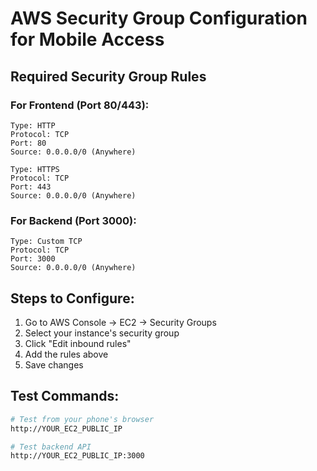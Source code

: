 # AWS Security Group Configuration for Mobile Access

## Required Security Group Rules

### For Frontend (Port 80/443):
```
Type: HTTP
Protocol: TCP
Port: 80
Source: 0.0.0.0/0 (Anywhere)

Type: HTTPS  
Protocol: TCP
Port: 443
Source: 0.0.0.0/0 (Anywhere)
```

### For Backend (Port 3000):
```
Type: Custom TCP
Protocol: TCP
Port: 3000
Source: 0.0.0.0/0 (Anywhere)
```

## Steps to Configure:

1. Go to AWS Console → EC2 → Security Groups
2. Select your instance's security group
3. Click "Edit inbound rules"
4. Add the rules above
5. Save changes

## Test Commands:
```bash
# Test from your phone's browser
http://YOUR_EC2_PUBLIC_IP

# Test backend API
http://YOUR_EC2_PUBLIC_IP:3000
``` 